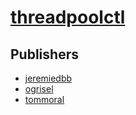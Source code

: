 # [threadpoolctl](https://pypi.org/project/threadpoolctl)



## Publishers
- [jeremiedbb](https://pypi.org/user/jeremiedbb)
- [ogrisel](https://pypi.org/user/ogrisel)
- [tommoral](https://pypi.org/user/tommoral)

